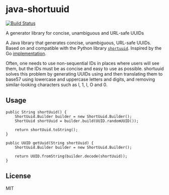 # java-shortuuid
[![Build Status](https://travis-ci.org/hsingh/java-shortuuid.svg?branch=master)](https://travis-ci.org/hsingh/java-shortuuid)

A generator library for concise, unambiguous and URL-safe UUIDs

A Java library that generates concise, unambiguous, URL-safe UUIDs. Based on and compatible with the Python library [`shortuuid`](https://github.com/stochastic-technologies/shortuuid). Inspired by the Go [implementation](https://github.com/renstrom/shortuuid).

Often, one needs to use non-sequential IDs in places where users will see them, but the IDs must be as concise and easy to use as possible. shortuuid solves this problem by generating UUIDs using and then translating them to base57 using lowercase and uppercase letters and digits, and removing similar-looking characters such as l, 1, I, O and 0.

## Usage

```
public String shortUuid() {
    ShortUuid.Builder builder = new ShortUuid.Builder();
    ShortUuid shortUuid = builder.build(UUID.randomUUID());
    
    return shortUuid.toString();
}

public UUID getUuid(String shortUuid) {
    ShortUuid.Builder builder = new ShortUuid.Builder();
 
    return UUID.fromString(builder.decode(shortUuid));
}
```

## License

MIT

